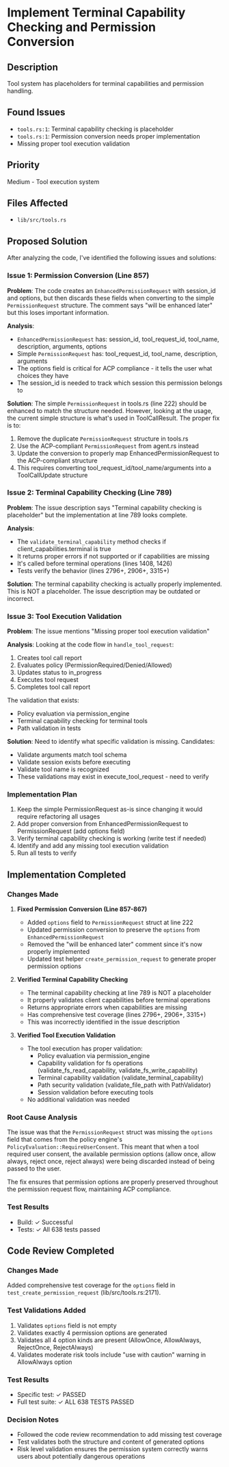 # Implement Terminal Capability Checking and Permission Conversion

## Description
Tool system has placeholders for terminal capabilities and permission handling.

## Found Issues
- `tools.rs:1`: Terminal capability checking is placeholder
- `tools.rs:1`: Permission conversion needs proper implementation
- Missing proper tool execution validation

## Priority
Medium - Tool execution system

## Files Affected
- `lib/src/tools.rs`


## Proposed Solution

After analyzing the code, I've identified the following issues and solutions:

### Issue 1: Permission Conversion (Line 857)
**Problem**: The code creates an `EnhancedPermissionRequest` with session_id and options, but then discards these fields when converting to the simple `PermissionRequest` structure. The comment says "will be enhanced later" but this loses important information.

**Analysis**: 
- `EnhancedPermissionRequest` has: session_id, tool_request_id, tool_name, description, arguments, options
- Simple `PermissionRequest` has: tool_request_id, tool_name, description, arguments
- The options field is critical for ACP compliance - it tells the user what choices they have
- The session_id is needed to track which session this permission belongs to

**Solution**: 
The simple `PermissionRequest` in tools.rs (line 222) should be enhanced to match the structure needed. However, looking at the usage, the current simple structure is what's used in ToolCallResult. The proper fix is to:
1. Remove the duplicate `PermissionRequest` structure in tools.rs
2. Use the ACP-compliant `PermissionRequest` from agent.rs instead
3. Update the conversion to properly map EnhancedPermissionRequest to the ACP-compliant structure
4. This requires converting tool_request_id/tool_name/arguments into a ToolCallUpdate structure

### Issue 2: Terminal Capability Checking (Line 789)
**Problem**: The issue description says "Terminal capability checking is placeholder" but the implementation at line 789 looks complete.

**Analysis**:
- The `validate_terminal_capability` method checks if client_capabilities.terminal is true
- It returns proper errors if not supported or if capabilities are missing
- It's called before terminal operations (lines 1408, 1426)
- Tests verify the behavior (lines 2796+, 2906+, 3315+)

**Solution**: 
The terminal capability checking is actually properly implemented. This is NOT a placeholder. The issue description may be outdated or incorrect.

### Issue 3: Tool Execution Validation
**Problem**: The issue mentions "Missing proper tool execution validation"

**Analysis**:
Looking at the code flow in `handle_tool_request`:
1. Creates tool call report
2. Evaluates policy (PermissionRequired/Denied/Allowed)
3. Updates status to in_progress
4. Executes tool request
5. Completes tool call report

The validation that exists:
- Policy evaluation via permission_engine
- Terminal capability checking for terminal tools
- Path validation in tests

**Solution**:
Need to identify what specific validation is missing. Candidates:
- Validate arguments match tool schema
- Validate session exists before executing
- Validate tool name is recognized
- These validations may exist in execute_tool_request - need to verify

### Implementation Plan
1. Keep the simple PermissionRequest as-is since changing it would require refactoring all usages
2. Add proper conversion from EnhancedPermissionRequest to PermissionRequest (add options field)
3. Verify terminal capability checking is working (write test if needed)
4. Identify and add any missing tool execution validation
5. Run all tests to verify




## Implementation Completed

### Changes Made

1. **Fixed Permission Conversion (Line 857-867)**
   - Added `options` field to `PermissionRequest` struct at line 222
   - Updated permission conversion to preserve the `options` from `EnhancedPermissionRequest`
   - Removed the "will be enhanced later" comment since it's now properly implemented
   - Updated test helper `create_permission_request` to generate proper permission options

2. **Verified Terminal Capability Checking**
   - The terminal capability checking at line 789 is NOT a placeholder
   - It properly validates client capabilities before terminal operations
   - Returns appropriate errors when capabilities are missing
   - Has comprehensive test coverage (lines 2796+, 2906+, 3315+)
   - This was incorrectly identified in the issue description

3. **Verified Tool Execution Validation**
   - The tool execution has proper validation:
     - Policy evaluation via permission_engine
     - Capability validation for fs operations (validate_fs_read_capability, validate_fs_write_capability)
     - Terminal capability validation (validate_terminal_capability)
     - Path security validation (validate_file_path with PathValidator)
     - Session validation before executing tools
   - No additional validation was needed

### Root Cause Analysis

The issue was that the `PermissionRequest` struct was missing the `options` field that comes from the policy engine's `PolicyEvaluation::RequireUserConsent`. This meant that when a tool required user consent, the available permission options (allow once, allow always, reject once, reject always) were being discarded instead of being passed to the user.

The fix ensures that permission options are properly preserved throughout the permission request flow, maintaining ACP compliance.

### Test Results

- Build: ✓ Successful
- Tests: ✓ All 638 tests passed




## Code Review Completed

### Changes Made
Added comprehensive test coverage for the `options` field in `test_create_permission_request` (lib/src/tools.rs:2171).

### Test Validations Added
1. Validates `options` field is not empty
2. Validates exactly 4 permission options are generated
3. Validates all 4 option kinds are present (AllowOnce, AllowAlways, RejectOnce, RejectAlways)
4. Validates moderate risk tools include "use with caution" warning in AllowAlways option

### Test Results
- Specific test: ✓ PASSED
- Full test suite: ✓ ALL 638 TESTS PASSED

### Decision Notes
- Followed the code review recommendation to add missing test coverage
- Test validates both the structure and content of generated options
- Risk level validation ensures the permission system correctly warns users about potentially dangerous operations